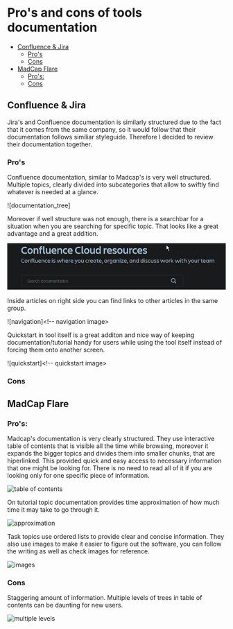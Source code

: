 # Pro's and cons of tools documentation <!-- omit in toc -->

- [Confluence & Jira](#confluence--jira)
  - [Pro's](#pros)
  - [Cons](#cons)
- [MadCap Flare](#madcap-flare)
  - [Pro's:](#pros-1)
  - [Cons](#cons-1)

## Confluence & Jira

Jira's and Confluence documentation is similarly structured due to the fact that it comes from the same company, so it would follow that their documentation follows similiar styleguide. Therefore I decided to review their documentation together.

### Pro's
Confluence documentation, similar to Madcap's is very well structured. Multiple topics, clearly divided into subcategories that allow to swiftly find whatever is needed at a glance.

![documentation_tree]<!-- here goes image-->

Moreover if well structure was not enough, there is a searchbar for a situation when you are searching for specific topic. That looks like a great advantage and a great addition.

![searchbar](./Confluence&Jira/searchbar.png)

Inside articles on right side you can find links to other articles in the same group.

![navigation]<!-- navigation image>

Quickstart in tool itself is a great additon and nice way of keeping documentation/tutorial handy for users while using the tool itself instead of forcing them onto another screen.

![quickstart]<!-- quickstart image>

### Cons



## MadCap Flare

### Pro's:

Madcap's documentation is very clearly structured. 
They use interactive table of contents that is visible all the time while browsing, moreover it expands the bigger topics and divides them into smaller chunks, that are hiperlinked. This provided quick and easy access to necessary information that one might be looking for. There is no need to read all of it if you are looking only for one specific piece of information.

![table of contents](<!-- here goes the link to the image>)

On tutorial topic documentation provides time approximation of how much time it may take to go through it.

![approximation](<!-- here goes the link to the image>)

Task topics use ordered lists to provide clear and concise information.
They also use images to make it easier to figure out the software, you can follow the writing as well as check images for reference.

![images](<!-- here goes the link to image>)

### Cons

Staggering amount of information.
Multiple levels of trees in table of contents can be daunting for new users.

![multiple levels](<!-- here goes multiple levels photo>)
